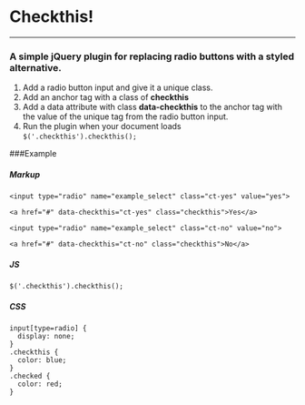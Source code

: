 # Checkthis!
---
### A simple jQuery plugin for replacing radio buttons with a styled alternative.   

1. Add a radio button input and give it a unique class. 
2. Add an anchor tag with a class of **checkthis**
3. Add a data attribute with class **data-checkthis** to the anchor tag with the value of the unique tag from the radio button input.
4. Run the plugin when your document loads `$('.checkthis').checkthis();`
 
###Example
##### Markup
```
<input type="radio" name="example_select" class="ct-yes" value="yes">

<a href="#" data-checkthis="ct-yes" class="checkthis">Yes</a>

<input type="radio" name="example_select" class="ct-no" value="no">

<a href="#" data-checkthis="ct-no" class="checkthis">No</a>
```

##### JS
```
$('.checkthis').checkthis();
```

##### CSS
```
input[type=radio] {
  display: none;
}
.checkthis {
  color: blue;
}
.checked {
  color: red;
}
```